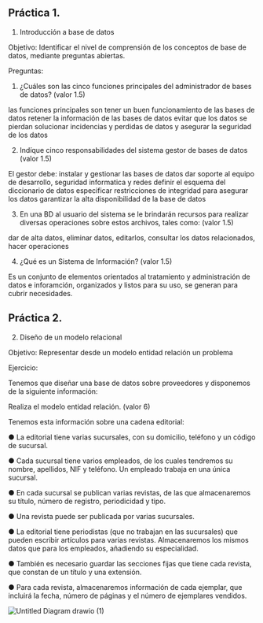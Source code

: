 ## Práctica 1.

1. Introducción a base de datos

Objetivo: Identificar el nivel de comprensión de los conceptos de base de datos,
mediante preguntas abiertas.
 
Preguntas:

1. ¿Cuáles son las cinco funciones principales del administrador de bases de datos?
(valor 1.5)


las funciones principales son tener un buen funcionamiento de las bases de datos
retener la información de las bases de datos
evitar que los datos se pierdan
solucionar incidencias y perdidas de datos
y asegurar la seguridad de los datos

2. Indíque cinco responsabilidades del sistema gestor de bases de datos (valor 1.5)

El gestor debe:
instalar y gestionar las bases de datos
dar soporte al equipo de desarrollo, seguridad informatica y redes
definir el esquema del diccionario de datos
especificar restricciones de integridad para asegurar los datos
garantizar la alta disponibilidad de la base de datos



3. En una BD al usuario del sistema se le brindarán recursos para realizar diversas
operaciones sobre estos archivos, tales como: (valor 1.5)

dar de alta datos, eliminar datos, editarlos, consultar los datos relacionados, hacer operaciones



4. ¿Qué es un Sistema de Información? (valor 1.5)

Es un conjunto de elementos orientados al tratamiento y administración de datos e inforamción, organizados y listos para su uso, se generan para cubrir necesidades.


## Práctica 2.

2. Diseño de un modelo relacional

Objetivo: Representar desde un modelo entidad relación un problema


Ejercicio:

Tenemos que diseñar una base de datos sobre proveedores y disponemos de la siguiente
información:

Realiza el modelo entidad relación. (valor 6)

Tenemos esta información sobre una cadena editorial:

● La editorial tiene varias sucursales, con su domicilio, teléfono y un código de
sucursal.

● Cada sucursal tiene varios empleados, de los cuales tendremos su nombre,
apellidos, NIF y teléfono. Un empleado trabaja en una única sucursal.

● En cada sucursal se publican varias revistas, de las que almacenaremos su título,
número de registro, periodicidad y tipo.

● Una revista puede ser publicada por varias sucursales.

● La editorial tiene periodistas (que no trabajan en las sucursales) que pueden
escribir artículos para varias revistas. Almacenaremos los mismos datos que para
los empleados, añadiendo su especialidad.

● También es necesario guardar las secciones fijas que tiene cada revista, que
constan de un título y una extensión.

● Para cada revista, almacenaremos información de cada ejemplar, que incluirá la
fecha, número de páginas y el número de ejemplares vendidos.


![Untitled Diagram drawio (1)](https://user-images.githubusercontent.com/103066775/169086428-9675e349-005e-40fb-9a15-f5eedd218575.png)









